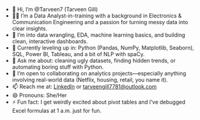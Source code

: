 - 👋 Hi, I’m @Tarveen7 (Tarveen Gill)
- 👩‍💻 I’m a Data Analyst-in-training with a background in Electronics & Communication Engineering and a passion for turning messy data into clear insights.
- 👀 I’m into data wrangling, EDA, machine learning basics, and building clean, interactive dashboards.
- 🌱 Currently leveling up in: Python (Pandas, NumPy, Matplotlib, Seaborn), SQL, Power BI, Tableau, and a bit of NLP with spaCy.
- 💬 Ask me about: cleaning ugly datasets, finding hidden trends, or automating boring stuff with Python.
- 💞️ I’m open to collaborating on analytics projects—especially anything involving real-world data (Netflix, housing, retail, you name it).
- 📫 Reach me at: [LinkedIn]([https://www.linkedin.com/in/tarveen-gill]) or tarveengill7781@outlook.com
- 😄 Pronouns: She/Her
- ⚡ Fun fact: I get weirdly excited about pivot tables and I’ve debugged Excel formulas at 1 a.m. just for fun.

